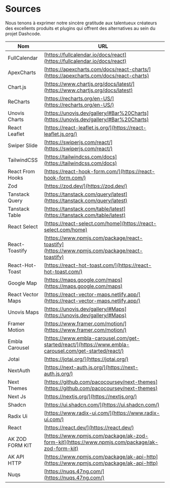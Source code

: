 # Sources

Nous tenons à exprimer notre sincère gratitude aux talentueux créateurs des excellents produits et plugins qui offrent des alternatives au sein du projet Dashcode.

| Nom               | URL                                                                                                    |
| ----------------- | ------------------------------------------------------------------------------------------------------ |
| FullCalendar      | [https://fullcalendar.io/docs/react](https://fullcalendar.io/docs/react)                               |
| ApexCharts        | [https://apexcharts.com/docs/react-charts/](https://apexcharts.com/docs/react-charts)                  |
| Chart.js          | [https://www.chartjs.org/docs/latest/](https://www.chartjs.org/docs/latest)                            |
| ReCharts          | [https://recharts.org/en-US/](https://recharts.org/en-US/)                                             |
| Unovis Charts     | [https://unovis.dev/gallery/#Bar%20Charts](https://unovis.dev/gallery/#Bar%20Charts)                   |
| React Leaflet     | [https://react-leaflet.js.org/](https://react-leaflet.js.org/)                                         |
| Swiper Slide      | [https://swiperjs.com/react/](https://swiperjs.com/react/)                                             |
| TailwindCSS       | [https://tailwindcss.com/docs](https://tailwindcss.com/docs)                                           |
| React From Hooks  | [https://react-hook-form.com/](https://react-hook-form.com/)                                           |
| Zod               | [https://zod.dev/](https://zod.dev/)                                                                   |
| Tanstack Query    | [https://tanstack.com/query/latest](https://tanstack.com/query/latest)                                 |
| Tanstack Table    | [https://tanstack.com/table/latest](https://tanstack.com/table/latest)                                 |
| React Select      | [https://react-select.com/home](https://react-select.com/home)                                         |
| React-Toastify    | [https://www.npmjs.com/package/react-toastify](https://www.npmjs.com/package/react-toastify)           |
| React-Hot-Toast   | [https://react-hot-toast.com/](https://react-hot-toast.com/)                                           |
| Google Map        | [https://maps.google.com/maps](https://maps.google.com/maps)                                           |
| React Vector Maps | [https://react-vector-maps.netlify.app/](https://react-vector-maps.netlify.app/)                       |
| Unovis Maps       | [https://unovis.dev/gallery/#Maps](https://unovis.dev/gallery/#Maps)                                   |
| Framer Motion     | [https://www.framer.com/motion/](https://www.framer.com/motion/)                                       |
| Embla Carousel    | [https://www.embla-carousel.com/get-started/react/](https://www.embla-carousel.com/get-started/react/) |
| Jotai             | [https://jotai.org/](https://jotai.org/)                                                               |
| NextAuth          | [https://next-auth.js.org/](https://next-auth.js.org/)                                                 |
| Next Themes       | [https://github.com/pacocoursey/next-themes](https://github.com/pacocoursey/next-themes)               |
| Next Js           | [https://nextjs.org/](https://nextjs.org/)                                                             |
| Shadcn            | [https://ui.shadcn.com/](https://ui.shadcn.com/)                                                       |
| Radix Ui          | [https://www.radix-ui.com/](https://www.radix-ui.com/)                                                 |
| React             | [https://react.dev/](https://react.dev/)                                                               |
| AK ZOD FORM KIT   | [https://www.npmjs.com/package/ak-zod-form-kit](https://www.npmjs.com/package/ak-zod-form-kit)         |
| AK API HTTP       | [https://www.npmjs.com/package/ak-api-http](https://www.npmjs.com/package/ak-api-http)                 |
| Nuqs              | [https://nuqs.47ng.com/](https://nuqs.47ng.com/)                                                       |
